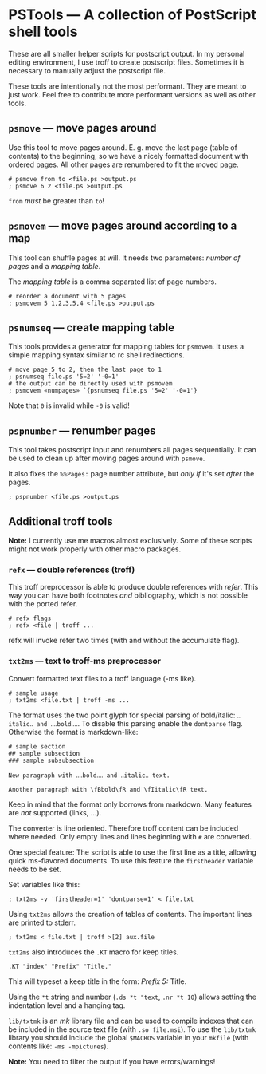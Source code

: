 PSTools — A collection of PostScript shell tools
================================================

These are all smaller helper scripts for postscript output.
In my personal editing environment, I use troff to create postscript files.
Sometimes it is necessary to manually adjust the postscript file.

These tools are intentionally not the most performant.
They are meant to just work.
Feel free to contribute more performant versions as well as other tools.

## `psmove` — move pages around

Use this tool to move pages around.
E. g. move the last page (table of contents) to the beginning, so we have a nicely formatted document with ordered pages.
All other pages are renumbered to fit the moved page.

	# psmove from to <file.ps >output.ps
	; psmove 6 2 <file.ps >output.ps

`from` _must_ be greater than `to`!

## `psmovem` — move pages around according to a map

This tool can shuffle pages at will.
It needs two parameters: _number of pages_ and a _mapping table_.

The _mapping table_ is a comma separated list of page numbers.

	# reorder a document with 5 pages
	; psmovem 5 1,2,3,5,4 <file.ps >output.ps

## `psnumseq` — create mapping table

This tools provides a generator for mapping tables for `psmovem`.
It uses a simple mapping syntax similar to rc shell redirections.

	# move page 5 to 2, then the last page to 1
	; psnumseq file.ps '5=2' '-0=1'
	# the output can be directly used with psmovem
	; psmovem «numpages» `{psnumseq file.ps '5=2' '-0=1'}

Note that `0` is invalid while `-0` is valid! 

## `pspnumber` — renumber pages

This tool takes postscript input and renumbers all pages sequentially.
It can be used to clean up after moving pages around with `psmove`.

It also fixes the `%%Pages:` page number attribute, but _only if_ it's set _after_ the pages.

	; pspnumber <file.ps >output.ps

## Additional troff tools

**Note:** I currently use me macros almost exclusively.
Some of these scripts might not work properly with other macro packages.

### `refx` — double references (troff)

This troff preprocessor is able to produce double references with _refer_.
This way you can have both footnotes _and_ bibliography, which is not possible with the ported refer.

	# refx flags
	; refx <file | troff ...

refx will invoke refer two times (with and without the accumulate flag).

### `txt2ms` — text to troff-ms preprocessor

Convert formatted text files to a troff language (-ms like).

	# sample usage
	; txt2ms <file.txt | troff -ms ...

The format uses the two point glyph for special parsing of bold/italic: `‥italic‥ and ‥‥bold‥‥`.
To disable this parsing enable the `dontparse` flag.
Otherwise the format is markdown-like:

	# sample section
	## sample subsection
	### sample subsubsection
	
	New paragraph with ‥‥bold‥‥ and ‥italic‥ text.
	
	Another paragraph with \fBbold\fR and \fIitalic\fR text.

Keep in mind that the format only borrows from markdown.
Many features are _not_ supported (links, ...).

The converter is line oriented.
Therefore troff content can be included where needed.
Only empty lines and lines beginning with `#` are converted.

One special feature: The script is able to use the first line as a title, allowing quick ms-flavored documents.
To use this feature the `firstheader` variable needs to be set.

Set variables like this:

	; txt2ms -v 'firstheader=1' 'dontparse=1' < file.txt

Using `txt2ms` allows the creation of tables of contents.
The important lines are printed to stderr.

	; txt2ms < file.txt | troff >[2] aux.file

`txt2ms` also introduces the `.KT` macro for keep titles.

	.KT "index" "Prefix" "Title."

This will typeset a keep title in the form: _Prefix 5:_ Title.

Using the `*t` string and number (`.ds *t "text`, `.nr *t 10`) allows setting the indentation level and a hanging tag.

`lib/txtmk` is an _mk_ library file and can be used to compile indexes that can be included in the source text file (with `.so file.msi`).
To use the `lib/txtmk` library you should include the global `$MACROS` variable in your `mkfile` (with contents like: `-ms -mpictures`).

**Note:** You need to filter the output if you have errors/warnings!

